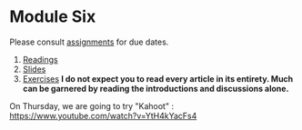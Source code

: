 # Module Six
Please consult [assignments](./references/assignments.md) for due dates. 
1. [Readings](./readings/readings.md)
2. [Slides](./slides)
3. [Exercises](./exercises/exercises.md) **I do not expect you to read every article in its entirety. Much can be garnered by reading the introductions and discussions alone.** 

On Thursday, we are going to try "Kahoot" : https://www.youtube.com/watch?v=YtH4kYacFs4

